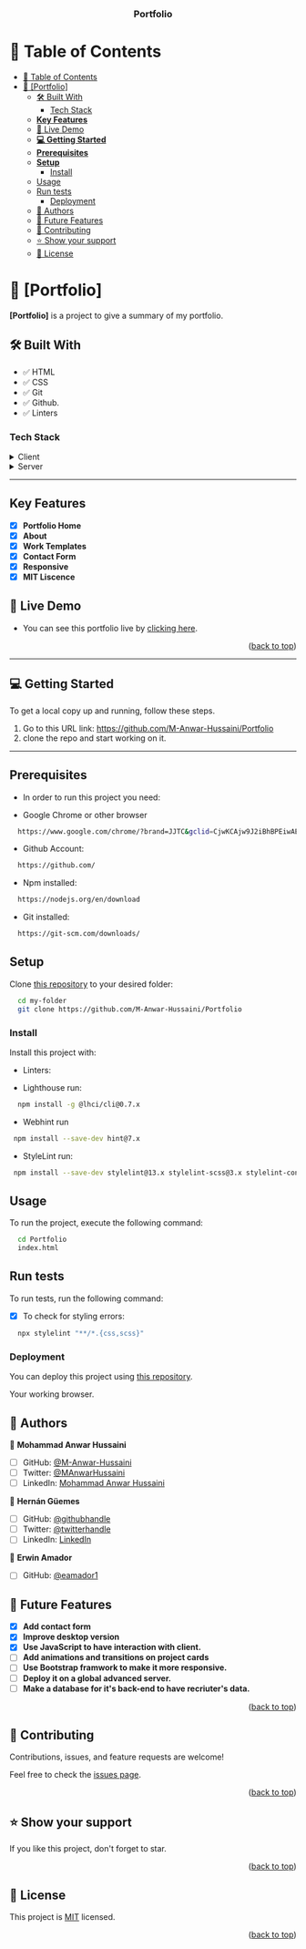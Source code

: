 <a name="readme-top"></a>

<div align="center">
  <br/>

  <h3><b>Portfolio</b></h3>

</div>

# 📗 Table of Contents

- [📗 Table of Contents](#-table-of-contents)
- [📖 \[Portfolio\] ](#-portfolio-)
  - [🛠 Built With ](#-built-with-)
    - [Tech Stack ](#tech-stack-)
  - [**Key Features** ](#key-features-)
  - [🚀 Live Demo ](#-live-demo-)
  - [**💻 Getting Started** ](#-getting-started-)
  - [**Prerequisites**](#prerequisites)
  - [**Setup**](#setup)
    - [Install](#install)
  - [Usage](#usage)
  - [Run tests](#run-tests)
    - [Deployment](#deployment)
  - [👥 Authors ](#-authors-)
  - [🔭 Future Features ](#-future-features-)
  - [🤝 Contributing ](#-contributing-)
  - [⭐️ Show your support ](#️-show-your-support-)
  - [📝 License ](#-license-)

# 📖 [Portfolio] <a name="about-project"></a>

**[Portfolio]** is a project to give a summary of my portfolio.

## 🛠 Built With <a name="built-with"></a>

- ✅ HTML
- ✅ CSS
- ✅ Git
- ✅ Github.
- ✅ Linters

### Tech Stack <a name="tech-stack"></a>

<details>
  <summary>Client</summary>
  <ul>
    <li><a href="https://www.microverse.org/">HTML5</a></li>
    <li><a href="https://www.microverse.org/">CSS3</a></li>
  </ul>
</details>

<details>
  <summary>Server</summary>
  <ul>
    <li><a href="https://marketplace.visualstudio.com/items?itemName=ritwickdey.LiveServer">VS CODE Live Server Extension</a></li>
  </ul>
</details>

---

## **Key Features** <a name="key-features"></a>

- [x] **Portfolio Home**
- [x] **About**
- [x] **Work Templates**
- [x] **Contact Form**
- [x] **Responsive**
- [x] **MIT Liscence**

## 🚀 Live Demo <a name="live-demo"></a>

- You can see this portfolio live by [clicking here](https://m-anwar-hussaini.github.io/Portfolio/).

<p align="right">(<a href="#readme-top">back to top</a>)</p>

---

## **💻 Getting Started** <a name="getting-started"></a>

To get a local copy up and running, follow these steps.

1. Go to this URL link: https://github.com/M-Anwar-Hussaini/Portfolio
2. clone the repo and start working on it.

---

## **Prerequisites**

- In order to run this project you need:

- Google Chrome or other browser

```sh
  https://www.google.com/chrome/?brand=JJTC&gclid=CjwKCAjw9J2iBhBPEiwAErwpeSDcMFWiIQWj2u5GY6owZ7OaOHw7dYYCHW7uTR4kvYosNJYd4wt4VxoCiywQAvD_BwE&gclsrc=aw.ds
```

- Github Account:

```sh
  https://github.com/
```

- Npm installed:

```sh
  https://nodejs.org/en/download
```

- Git installed:

```sh
  https://git-scm.com/downloads/
```

## **Setup**

Clone [this repository](https://github.com/M-Anwar-Hussaini/Portfolio) to your desired folder:

```sh
  cd my-folder
  git clone https://github.com/M-Anwar-Hussaini/Portfolio
```

### Install

Install this project with:

- Linters:

- Lighthouse run:

```sh
  npm install -g @lhci/cli@0.7.x
```

- Webhint run

```sh
 npm install --save-dev hint@7.x
```

- StyleLint run:

```sh
 npm install --save-dev stylelint@13.x stylelint-scss@3.x stylelint-config-standard@21.x stylelint-csstree-validator@1.x
```

## Usage

To run the project, execute the following command:

```sh
  cd Portfolio
  index.html
```

## Run tests

To run tests, run the following command:

- [x] To check for styling errors:

```sh
  npx stylelint "**/*.{css,scss}"
```

### Deployment

You can deploy this project using [this repository](https://github.com/M-Anwar-Hussaini/Portfolio).

Your working browser.

## 👥 Authors <a name="authors"></a>

👤 **Mohammad Anwar Hussaini**

- [ ] GitHub: [@M-Anwar-Hussaini](https://github.com/M-Anwar-Hussaini)
- [ ] Twitter: [@MAnwarHussaini](https://twitter.com/MAnwarHussaini)
- [ ] LinkedIn: [Mohammad Anwar Hussaini](https://www.linkedin.com/in/mohammad-anwar-hussaini-876638267/)

👤 **Hernán Güemes**

- [ ] GitHub: [@githubhandle](https://github.com/HFG43)
- [ ] Twitter: [@twitterhandle](https://twitter.com/HFG_43)
- [ ] LinkedIn: [LinkedIn](https://www.linkedin.com/in/hern%C3%A1n-g%C3%BCemes-a440591b/)

👤 **Erwin Amador**

- [ ] GitHub: [@eamador1](https://github.com/eamador1)

## 🔭 Future Features <a name="future-features"></a>

- [x] **Add contact form**
- [x] **Improve desktop version**
- [x] **Use JavaScript to have interaction with client.**
- [ ] **Add animations and transitions on project cards**
- [ ] **Use Bootstrap framwork to make it more responsive.**
- [ ] **Deploy it on a global advanced server.**
- [ ] **Make a database for it's back-end to have recriuter's data.**

<p align="right">(<a href="#readme-top">back to top</a>)</p>

## 🤝 Contributing <a name="contributing"></a>

Contributions, issues, and feature requests are welcome!

Feel free to check the [issues page](https://github.com/M-Anwar-Hussaini/Portfolio/issues).

<p align="right">(<a href="#readme-top">back to top</a>)</p>

## ⭐️ Show your support <a name="support"></a>

If you like this project, don't forget to star.

<p align="right">(<a href="#readme-top">back to top</a>)</p>

## 📝 License <a name="license"></a>

This project is [MIT](./MIT.md) licensed.

<p align="right">(<a href="#readme-top">back to top</a>)</p>
